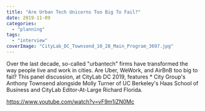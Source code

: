```yaml
---
title: "Are Urban Tech Unicorns Too Big To Fail?"
date: 2019-11-09
categories: 
  - "planning"
tags: 
  - "interview"
coverImage: "CityLab_DC_Townsend_10_28_Main_Program_3697.jpg"
---
```


Over the last decade, so-called "urbantech" firms have transformed the way people live and work in cities. Are Uber, WeWork, and AirBnB too big to fail? This panel discussion, at CityLab DC 2019, features \* City Group's Anthony Townsend alongside Molly Turner of UC Berkeley's Haas School of Business and CityLab Editor-At-Large Richard Florida.

https://www.youtube.com/watch?v=vF9m1iZN0Mc
